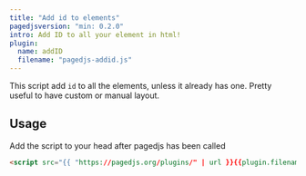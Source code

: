 ```yaml
---
title: "Add id to elements"
pagedjsversion: "min: 0.2.0"
intro: Add ID to all your element in html!
plugin: 
  name: addID
  filename: "pagedjs-addid.js"
---
```


This script add `id` to all the elements, unless it already has one.
Pretty useful to have custom or manual layout.

## Usage

Add the script to your head after pagedjs has been called

```html
<script src="{{ "https://pagedjs.org/plugins/" | url }}{{plugin.filename}}"></script>
```

